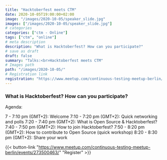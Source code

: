 ```yaml
---
title: "Hacktoberfest meets CTM"
date: 2020-10-05T19:00:00+02:00
image: "/images/2020-10-05/speaker_slide.jpg"
images: ["/images/2020-10-05/speaker_slide.jpg"]
# categories
categories: ["ctm - Online"]
tags: ["ctm", "online"]
# meta description
description: "What is Hacktoberfest? How can you participate?"
# save as draft
draft: false
summary: "Talks:<br>Hacktoberfest meets CTM"
# Images path
path: "/images/2020-10-05/"
# Registration link
registration: "https://www.meetup.com/continuous-testing-meetup-berlin/events/273500463/"
---
```


### What is Hacktoberfest? How can you participate?

Agenda:

7 - 7:10 pm (GMT+2): Welcome
7:10 - 7:20 pm (GMT+2): Quick networking and polls
7:20 - 7:40 pm (GMT+2): What is Open Source & Hacktoberfest?
7:40 - 7:50 pm (GMT+2): How to join Hacktoberfest?
7:50 - 8:20 pm (GMT+2): How to contribute to Open Source (quick workshop)
8:20 - 8:30 pm (GMT+2): Share your work


{{< button-link "https://www.meetup.com/continuous-testing-meetup-berlin/events/273500463/" "Register" >}}
